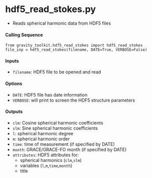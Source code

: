 hdf5_read_stokes.py
===================

 - Reads spherical harmonic data from HDF5 files

#### Calling Sequence
```
from gravity_toolkit.hdf5_read_stokes import hdf5_read_stokes
file_inp = hdf5_read_stokes(filename, DATE=True, VERBOSE=False)
```

#### Inputs
 - `filename`: HDF5 file to be opened and read

#### Options
 - `DATE`: HDF5 file has date information
 - `VERBOSE`: will print to screen the HDF5 structure parameters

#### Outputs
 - `clm`: Cosine spherical harmonic coefficients
 - `slm`: Sine spherical harmonic coefficients
 - `l`: spherical harmonic degree
 - `m`: spherical harmonic order
 - `time`: time of measurement (if specified by DATE)
 - `month`: GRACE/GRACE-FO month (if specified by DATE)
 - `attributes`: HDF5 attributes for:
     - spherical harmonics (`clm`,`slm`)
     - variables (`l`,`m`,`time`,`month`)
     - title
